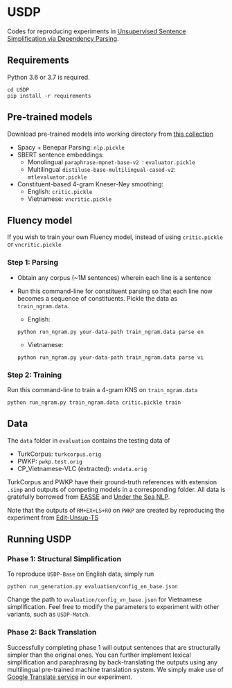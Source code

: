 # USDP
Codes for reproducing experiments in [Unsupervised Sentence Simplification via Dependency Parsing](https://isvy08.github.io/USDP.pdf).

## Requirements 
Python 3.6 or 3.7 is required. 
```
cd USDP
pip install -r requirements
```

## Pre-trained models
Download pre-trained models into working directory from [this collection](https://drive.google.com/drive/folders/1YLUlufs5g77QyzjP1yW4c54PIa9KwwXS?usp=sharing)
* Spacy + Benepar Parsing: `nlp.pickle`
* SBERT sentence embeddings:
  * Monolingual `paraphrase-mpnet-base-v2 `:  `evaluator.pickle`
  * Multilingual `distiluse-base-multilingual-cased-v2`: `mtlevaluator.pickle`
* Constituent-based 4-gram Kneser-Ney smoothing:
  * English: `critic.pickle`
  * Vietnamese: `vncritic.pickle`   

## Fluency model
If you wish to train your own Fluency model, instead of using `critic.pickle` or `vncritic.pickle`

### Step 1: Parsing
* Obtain any corpus (~1M sentences) wherein each line is a sentence
* Run this command-line for constituent parsing so that each line now becomes a sequence of constituents. Pickle the data as `train_ngram.data`. 

  * English:
  ```
  python run_ngram.py your-data-path train_ngram.data parse en
  ```
  
  * Vietnamese:
  ```
  python run_ngram.py your-data-path train_ngram.data parse vi
  ```
### Step 2: Training
Run this command-line to train a 4-gram KNS on `train_ngram.data`
```
python run_ngram.py train_ngram.data critic.pickle train
```

## Data
The `data` folder in `evaluation` contains the testing data of
* TurkCorpus: `turkcorpus.orig`
* PWKP: `pwkp.test.orig`
* CP_Vietnamese-VLC (extracted): `vndata.orig`

TurkCorpus and PWKP have their ground-truth references with extension `.simp` and outputs of competing models in a corresponding folder. All data is gratefully borrowed from [EASSE](https://github.com/feralvam/easse) and [Under the Sea NLP](https://github.com/undertheseanlp/resources/tree/master/resources/CP_Vietnamese-VLC).

Note that the outputs of `RM+EX+LS+RO` on `PWKP` are created by reproducing the experiment from [Edit-Unsup-TS](https://github.com/ddhruvkr/Edit-Unsup-TS)

## Running USDP
### Phase 1: Structural Simplification
To reproduce `USDP-Base` on English data, simply run
```
python run_generation.py evaluation/config_en_base.json
```

Change the path to `evaluation/config_vn_base.json` for Vietnamese simplification. Feel free to modify the parameters to experiment with other variants, such as `USDP-Match`.

### Phase 2: Back Translation
Successfully completing phase 1 will output sentences that are structurally simpler than the original ones. You can further implement lexical simplification and paraphrasing by back-translating the outputs using any multilingual pre-trained machine translation system. We simply make use of [Google Translate service](http://translate.google.com) in our experiment.    




